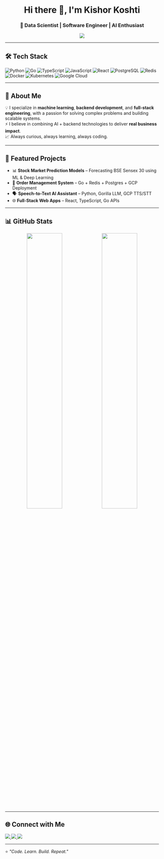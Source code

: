 <!-- Profile Header -->
<h1 align="center">Hi there 👋, I'm Kishor Koshti</h1>
<h3 align="center">🚀 Data Scientist | Software Engineer | AI Enthusiast</h3>

<!-- Typing Animation -->
<p align="center">
  <a href="https://git.io/typing-svg">
    <img src="https://readme-typing-svg.herokuapp.com?size=22&duration=3000&color=36BCF7&center=true&vCenter=true&lines=Machine+Learning+Developer;Go+%26+Python+Backend+Engineer;TypeScript+Full+Stack+Developer;Always+Learning+New+Things">
  </a>
</p>

---

## 🛠 Tech Stack
![Python](https://img.shields.io/badge/Python-3776AB?style=for-the-badge&logo=python&logoColor=white)
![Go](https://img.shields.io/badge/Go-00ADD8?style=for-the-badge&logo=go&logoColor=white)
![TypeScript](https://img.shields.io/badge/TypeScript-3178C6?style=for-the-badge&logo=typescript&logoColor=white)
![JavaScript](https://img.shields.io/badge/JavaScript-F7E017?style=for-the-badge&logo=javascript&logoColor=black)
![React](https://img.shields.io/badge/React-20232A?style=for-the-badge&logo=react&logoColor=61DAFB)
![PostgreSQL](https://img.shields.io/badge/PostgreSQL-316192?style=for-the-badge&logo=postgresql&logoColor=white)
![Redis](https://img.shields.io/badge/Redis-D82C20?style=for-the-badge&logo=redis&logoColor=white)
![Docker](https://img.shields.io/badge/Docker-2496ED?style=for-the-badge&logo=docker&logoColor=white)
![Kubernetes](https://img.shields.io/badge/Kubernetes-326CE5?style=for-the-badge&logo=kubernetes&logoColor=white)
![Google Cloud](https://img.shields.io/badge/GCP-4285F4?style=for-the-badge&logo=google-cloud&logoColor=white)

---

## 📌 About Me
💡 I specialize in **machine learning**, **backend development**, and **full-stack engineering**, with a passion for solving complex problems and building scalable systems.  
⚡ I believe in combining AI + backend technologies to deliver **real business impact**.  
📈 Always curious, always learning, always coding.

---

## 📂 Featured Projects
- 📊 **Stock Market Prediction Models** – Forecasting BSE Sensex 30 using ML & Deep Learning  
- 🛒 **Order Management System** – Go + Redis + Postgres + GCP Deployment  
- 🗣 **Speech-to-Text AI Assistant** – Python, Gorilla LLM, GCP TTS/STT  
- 🌐 **Full-Stack Web Apps** – React, TypeScript, Go APIs  

---

## 📊 GitHub Stats
<p align="center">
  <img width="48%" src="https://github-readme-stats.vercel.app/api?username=kishorkoshti&show_icons=true&theme=tokyonight" />
  <img width="48%" src="https://github-readme-streak-stats.herokuapp.com/?user=kishorkoshti&theme=tokyonight" />
</p>

---

## 🌐 Connect with Me
<p align="left">
  <a href="https://linkedin.com/in/your-link" target="_blank">
    <img src="https://img.shields.io/badge/LinkedIn-0A66C2?style=for-the-badge&logo=linkedin&logoColor=white"/>
  </a>
  <a href="mailto:your-email@example.com" target="_blank">
    <img src="https://img.shields.io/badge/Email-D14836?style=for-the-badge&logo=gmail&logoColor=white"/>
  </a>
  <a href="https://twitter.com/your-handle" target="_blank">
    <img src="https://img.shields.io/badge/Twitter-1DA1F2?style=for-the-badge&logo=twitter&logoColor=white"/>
  </a>
</p>

---

⭐️ _"Code. Learn. Build. Repeat."_  
